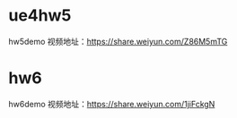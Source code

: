 # ue4hw5
hw5demo 视频地址：https://share.weiyun.com/Z86M5mTG
# hw6
hw6demo 视频地址：https://share.weiyun.com/1jiFckgN
